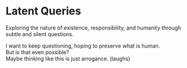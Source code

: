 # Latent Queries

Exploring the nature of existence, responsibility, and humanity through subtle and silent questions.

I want to keep questioning, hoping to preserve what is human.  
But is that even possible?  
Maybe thinking like this is just arrogance. (laughs)

<!-- sha256: fcec4bca939e0f2a07fac2b1619a1dadf9dfe7cee903059ffc4278b1911d9aaf -->
<!-- phi-JPN-Y-2025 -->
